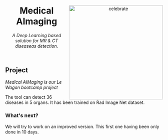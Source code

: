 <header>

<!--
  <<< Author notes: Course header >>>
  Include a 1280×640 image, course title in sentence case, and a concise description in emphasis.
  In your repository settings: enable template repository, add your 1280×640 social image, auto delete head branches.
  Add your open source license, GitHub uses MIT license.
-->

<img src=https://octodex.github.com/images/collabocats.jpg](https://github.com/rkassila/Medical_AImaging/blob/master/aimaging/interface/title_image.png alt=celebrate width=300 align=right>



# Medical AImaging

_A Deep Learning based solution for MR & CT diseaseas detection._

</header>

## Project

_Medical AIMaging is our Le Wagon bootcamp project_

The tool can detect 36 diseases in 5 organs. It has been trained on Rad Image Net dataset.


### What's next?

We will try to work on an improved version. This first one having been only done in 10 days.


<footer>
</footer>
